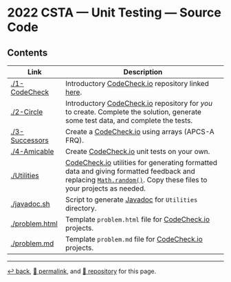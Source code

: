 # 2022 CSTA &mdash; Unit Testing &mdash; Source Code

## Contents

| Link | Description |
| --- | --- |
| [./1-CodeCheck](https://github.com/psb-david-petty/2022-csta/tree/main/src/1-Codecheck) | Introductory [CodeCheck.io](http://CodeCheck.io) repository linked [here](https://codecheck.io/files/220709025226ooweknjth7pw6dnc3iosbr9). |
| [./2-Circle](https://github.com/psb-david-petty/2022-csta/tree/main/src/2-Circle) | Introductory [CodeCheck.io](http://CodeCheck.io) repository for *you* to create. Complete the solution, generate some test data, and complete the tests. |
| [./3-Successors](https://github.com/psb-david-petty/2022-csta/tree/main/src/3-Successors) | Create a [CodeCheck.io](http://CodeCheck.io) using arrays (APCS-A FRQ). |
| [./4-Amicable](https://github.com/psb-david-petty/2022-csta/tree/main/src/4-Amicable) | Create [CodeCheck.io](http://CodeCheck.io) unit tests on your own. |
| [./Utilities](https://github.com/psb-david-petty/2022-csta/tree/main/src/Utilities) | [CodeCheck.io](http://CodeCheck.io) utilities for generating formatted data and giving formatted feedback and replacing [`Math.random()`](https://docs.oracle.com/javase/8/docs/api/java/lang/Math.html#random--). Copy these files to your projects as needed. |
| [./javadoc.sh](https://psb-david-petty.github.io/2022-csta/src/javadoc.sh) | Script to generate [Javadoc](https://docs.oracle.com/javase/8/docs/technotes/tools/windows/javadoc.html) for `Utilities` directory. |
| [./problem.html](https://psb-david-petty.github.io/2022-csta/src/problem.html) | Template `problem.html` file for [CodeCheck.io](http://CodeCheck.io) projects. |
| [./problem.md](https://psb-david-petty.github.io/2022-csta/src/problem.md) | Template `problem.md` file for [CodeCheck.io](http://CodeCheck.io) projects. |

<hr>

[&#8617; back](https://psb-david-petty.github.io/2022-csta/), [&#128279; permalink](https://psb-david-petty.github.io/2022-csta/src/), and [&#128297; repository](https://github.com/psb-david-petty/2022-csta/tree/main/src/) for this page.
